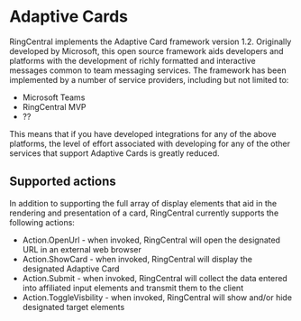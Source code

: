 # Adaptive Cards

RingCentral implements the Adaptive Card framework version 1.2. Originally developed by Microsoft, this open source framework aids developers and platforms with the development of richly formatted and interactive messages common to team messaging services. The framework has been implemented by  a number of service providers, including but not limited to:

* Microsoft Teams
* RingCentral MVP
* ??

This means that if you have developed integrations for any of the above platforms, the level of effort associated with developing for any of the other services that support Adaptive Cards is greatly reduced. 

## Supported actions

In addition to supporting the full array of display elements that aid in the rendering and presentation of a card, RingCentral currently supports the following actions:

* Action.OpenUrl - when invoked, RingCentral will open the designated URL in an external web browser
* Action.ShowCard - when invoked, RingCentral will display the designated Adaptive Card 
* Action.Submit - when invoked, RingCentral will collect the data entered into affiliated input elements and transmit them to the client
* Action.ToggleVisbility - when invoked, RingCentral will show and/or hide designated target elements 
